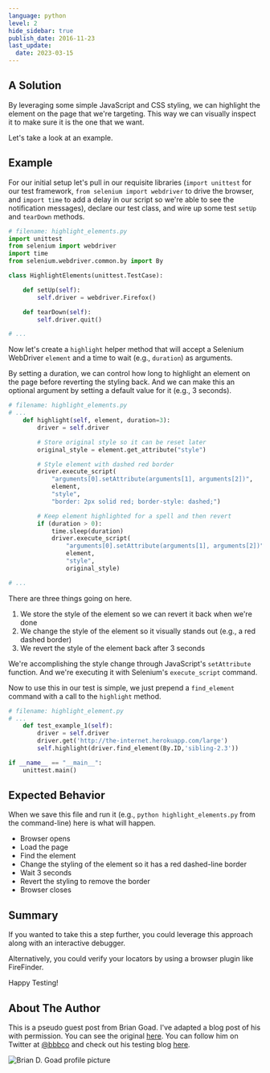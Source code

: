 ```yaml
---
language: python
level: 2
hide_sidebar: true
publish_date: 2016-11-23
last_update:
  date: 2023-03-15
---
```


## A Solution

By leveraging some simple JavaScript and CSS styling, we can highlight the element on the page that we're targeting. This way we can visually inspect it to make sure it is the one that we want.

Let's take a look at an example.

## Example

For our initial setup let's pull in our requisite libraries (`import unittest` for our test framework, `from selenium import webdriver` to drive the browser, and `import time` to add a delay in our script so we're able to see the notification messages), declare our test class, and wire up some test `setUp` and `tearDown` methods.

```python
# filename: highlight_elements.py
import unittest
from selenium import webdriver
import time
from selenium.webdriver.common.by import By

class HighlightElements(unittest.TestCase):

    def setUp(self):
        self.driver = webdriver.Firefox()

    def tearDown(self):
        self.driver.quit()

# ...
```

Now let's create a `highlight` helper method that will accept a Selenium WebDriver `element` and a time to wait (e.g., `duration`) as arguments.

By setting a duration, we can control how long to highlight an element on the page before reverting the styling back. And we can make this an optional argument by setting a default value for it (e.g., 3 seconds).

```python
# filename: highlight_elements.py
# ...
    def highlight(self, element, duration=3):
        driver = self.driver

        # Store original style so it can be reset later
        original_style = element.get_attribute("style")

        # Style element with dashed red border
        driver.execute_script(
            "arguments[0].setAttribute(arguments[1], arguments[2])",
            element,
            "style",
            "border: 2px solid red; border-style: dashed;")

        # Keep element highlighted for a spell and then revert
        if (duration > 0):
            time.sleep(duration)
            driver.execute_script(
                "arguments[0].setAttribute(arguments[1], arguments[2])",
                element,
                "style",
                original_style)

# ...
```

There are three things going on here.

1. We store the style of the element so we can revert it back when we're done
2. We change the style of the element so it visually stands out (e.g., a red dashed border)
3. We revert the style of the element back after 3 seconds

We're accomplishing the style change through JavaScript's `setAttribute` function. And we're executing it with Selenium's `execute_script` command.

Now to use this in our test is simple, we just prepend a `find_element` command with a call to the `highlight` method.

```python
# filename: highlight_element.py
# ...
    def test_example_1(self):
        driver = self.driver
        driver.get('http://the-internet.herokuapp.com/large')
        self.highlight(driver.find_element(By.ID,'sibling-2.3'))

if __name__ == "__main__":
    unittest.main()
```

## Expected Behavior

When we save this file and run it (e.g., `python highlight_elements.py` from the command-line) here is what will happen.

- Browser opens
- Load the page
- Find the element
- Change the styling of the element so it has a red dashed-line border
- Wait 3 seconds
- Revert the styling to remove the border
- Browser closes

## Summary

If you wanted to take this a step further, you could leverage this approach along with an interactive debugger.

Alternatively, you could verify your locators by using a browser plugin like FireFinder.

Happy Testing!

## About The Author

This is a pseudo guest post from Brian Goad. I've adapted a blog post of his with permission. You can see the original [here](http://swdandruby.wordpress.com/2013/07/19/did-i-select-the-right-element/).  You can follow him on Twitter at [@bbbco](https://twitter.com/bbbco) and check out his testing blog [here](http://swdandruby.wordpress.com/).

![Brian D. Goad profile picture](/img/authors/brian-goad.jpeg#author-img 'a title')

